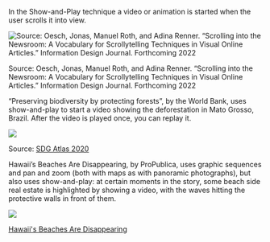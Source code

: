 In the Show-and-Play technique a video or animation is started when the user scrolls it into view.

![Source: Oesch, Jonas, Manuel Roth, and Adina Renner. “Scrolling into the Newsroom: A Vocabulary for Scrollytelling Techniques in Visual Online Articles.” Information Design Journal. Forthcoming 2022](Scrollytelling%200ae4533947224ed3b08305e4c650ce0d/scrollytelling-show-play.png)

Source: Oesch, Jonas, Manuel Roth, and Adina Renner. “Scrolling into the Newsroom: A Vocabulary for Scrollytelling Techniques in Visual Online Articles.” Information Design Journal. Forthcoming 2022

“Preserving biodiversity by protecting forests”, by the World Bank, uses show-and-play to start a video showing the deforestation in Mato Grosso, Brazil. After the video is played once, you can replay it.

![](scrollytelling-deforestation-worldbank.jpg)

Source: [SDG Atlas 2020](https://datatopics.worldbank.org/sdgatlas/goal-15-life-on-land/)

Hawaii’s Beaches Are Disappearing, by ProPublica, uses graphic sequences and pan and zoom (both with maps as with panoramic photographs), but also uses show-and-play:  at certain moments in the story, some beach side real estate is highlighted by showing a video, with the waves hitting the protective walls in front of them.

![](scrollytelling-hawai-propublica.jpg)

[Hawaii's Beaches Are Disappearing](https://projects.propublica.org/hawaii-beach-loss/)